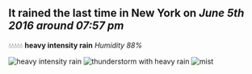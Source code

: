 ## It rained the last time in New York on *June 5th 2016 around 07:57 pm*
💧💧💧💧💧  **heavy intensity rain** *Humidity 88%*

![heavy intensity rain](http://openweathermap.org/img/w/10d.png) ![thunderstorm with heavy rain](http://openweathermap.org/img/w/11d.png) ![mist](http://openweathermap.org/img/w/50d.png)
